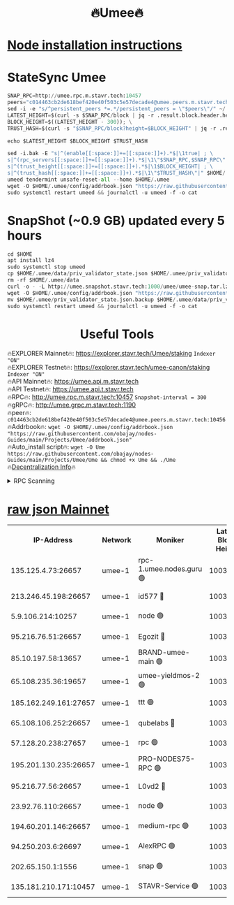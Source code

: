 <h1 align="center"> 🔥Umee🔥</h1>


[Node installation instructions](https://github.com/obajay/nodes-Guides/tree/main/Projects/Umee)
=
# StateSync Umee
```python
SNAP_RPC=http://umee.rpc.m.stavr.tech:10457
peers="c014463cb2de618bef420e40f503c5e57decade4@umee.peers.m.stavr.tech:10456"
sed -i -e "s/^persistent_peers *=.*/persistent_peers = \"$peers\"/" ~/.umee/config/config.toml
LATEST_HEIGHT=$(curl -s $SNAP_RPC/block | jq -r .result.block.header.height); \
BLOCK_HEIGHT=$((LATEST_HEIGHT - 300)); \
TRUST_HASH=$(curl -s "$SNAP_RPC/block?height=$BLOCK_HEIGHT" | jq -r .result.block_id.hash)

echo $LATEST_HEIGHT $BLOCK_HEIGHT $TRUST_HASH

sed -i.bak -E "s|^(enable[[:space:]]+=[[:space:]]+).*$|\1true| ; \
s|^(rpc_servers[[:space:]]+=[[:space:]]+).*$|\1\"$SNAP_RPC,$SNAP_RPC\"| ; \
s|^(trust_height[[:space:]]+=[[:space:]]+).*$|\1$BLOCK_HEIGHT| ; \
s|^(trust_hash[[:space:]]+=[[:space:]]+).*$|\1\"$TRUST_HASH\"|" $HOME/.umee/config/config.toml
umeed tendermint unsafe-reset-all --home $HOME/.umee
wget -O $HOME/.umee/config/addrbook.json "https://raw.githubusercontent.com/obajay/nodes-Guides/main/Projects/Umee/addrbook.json"
sudo systemctl restart umeed && journalctl -u umeed -f -o cat
```
# SnapShot (~0.9 GB) updated every 5 hours
```python
cd $HOME
apt install lz4
sudo systemctl stop umeed
cp $HOME/.umee/data/priv_validator_state.json $HOME/.umee/priv_validator_state.json.backup
rm -rf $HOME/.umee/data
curl -o - -L http://umee.snapshot.stavr.tech:1000/umee/umee-snap.tar.lz4 | lz4 -c -d - | tar -x -C $HOME/.umee --strip-components 2
wget -O $HOME/.umee/config/addrbook.json "https://raw.githubusercontent.com/obajay/nodes-Guides/main/Projects/Umee/addrbook.json"
mv $HOME/.umee/priv_validator_state.json.backup $HOME/.umee/data/priv_validator_state.json
sudo systemctl restart umeed && journalctl -u umeed -f -o cat
```
 <h1 align="center"> Useful Tools</h1>

🔥EXPLORER Mainnet🔥:      https://explorer.stavr.tech/Umee/staking             `Indexer "ON"` \
🔥EXPLORER Testnet🔥:        https://explorer.stavr.tech/umee-canon/staking      `Indexer "ON"` \
🔥API Mainnet🔥:                   https://umee.api.m.stavr.tech \
🔥API Testnet🔥:                     https://umee.api.t.stavr.tech \
🔥RPC🔥:                                   http://umee.rpc.m.stavr.tech:10457                     `Snapshot-interval = 300` \
🔥gRPC🔥:                              http://umee.grpc.m.stavr.tech:1190 \
🔥peer🔥:                     `c014463cb2de618bef420e40f503c5e57decade4@umee.peers.m.stavr.tech:10456` \
🔥Addrbook🔥:    ```wget -O $HOME/.umee/config/addrbook.json "https://raw.githubusercontent.com/obajay/nodes-Guides/main/Projects/Umee/addrbook.json"``` \
🔥Auto_install script🔥: ```wget -O Ume https://raw.githubusercontent.com/obajay/nodes-Guides/main/Projects/Umee/Ume && chmod +x Ume && ./Ume``` \
🔥[Decentralization Info](https://github.com/obajay/StateSync-snapshots/tree/main/Projects/Umee/Decentralization)🔥

<details>
<summary>RPC Scanning</summary>

<h2 align="center"> We scan nodes in real time every 4 hours. And we provide the final result of RPC endpoints.
We cannot influence the operation of these nodes in any way. </h2>


```python
If Voting Power is higher than 0 --> then the Node is a validator of the network and may be subject to attack and be a potential threat to the chain.
```
```python
We marked such validators with a red symbol
```

</details>

[raw json Mainnet](https://rpc-check.umeem.stavr.tech/umeem/rpc-umeem-result.json)
=



<table><tr><th>IP-Address</th><th>Network</th><th>Moniker</th><th>Latest Block Height</th><th>Earliest Block Height</th><th>Catching Up</th><th>Tx Index</th><th>Voting Power</th><th>Scan Time</th></tr><tr><td>135.125.4.73:26657</td><td>umee-1</td><td>rpc-1.umee.nodes.guru 🟢</td><td>10039188</td><td>5167386</td><td>False</td><td>on</td><td>0</td><td>2024-01-08T03:46:01.965244534UTC</td></tr><tr><td>213.246.45.198:26657</td><td>umee-1</td><td>id577 🔴</td><td>10039172</td><td>7100001</td><td>False</td><td>on</td><td>35105503</td><td>2024-01-08T03:44:28.475741232UTC</td></tr><tr><td>5.9.106.214:10257</td><td>umee-1</td><td>node 🟢</td><td>10039183</td><td>7942001</td><td>False</td><td>on</td><td>0</td><td>2024-01-08T03:45:31.562037469UTC</td></tr><tr><td>95.216.76.51:26657</td><td>umee-1</td><td>Egozit 🔴</td><td>10039188</td><td>8262001</td><td>False</td><td>off</td><td>38161995</td><td>2024-01-08T03:46:00.827475239UTC</td></tr><tr><td>85.10.197.58:13657</td><td>umee-1</td><td>BRAND-umee-main 🟢</td><td>10039174</td><td>8427832</td><td>False</td><td>on</td><td>0</td><td>2024-01-08T03:44:46.101160707UTC</td></tr><tr><td>65.108.235.36:19657</td><td>umee-1</td><td>umee-yieldmos-2 🟢</td><td>10039164</td><td>9575548</td><td>False</td><td>on</td><td>0</td><td>2024-01-08T03:43:40.932281218UTC</td></tr><tr><td>185.162.249.161:27657</td><td>umee-1</td><td>ttt 🟢</td><td>10039180</td><td>9733423</td><td>False</td><td>on</td><td>0</td><td>2024-01-08T03:45:13.581075645UTC</td></tr><tr><td>65.108.106.252:26657</td><td>umee-1</td><td>qubelabs 🔴</td><td>10039175</td><td>9761001</td><td>False</td><td>on</td><td>36641754</td><td>2024-01-08T03:44:46.493969400UTC</td></tr><tr><td>57.128.20.238:27657</td><td>umee-1</td><td>rpc 🟢</td><td>10039184</td><td>9880933</td><td>False</td><td>on</td><td>0</td><td>2024-01-08T03:45:39.990924676UTC</td></tr><tr><td>195.201.130.235:26657</td><td>umee-1</td><td>PRO-NODES75-RPC 🟢</td><td>10039180</td><td>9939180</td><td>False</td><td>on</td><td>0</td><td>2024-01-08T03:45:26.254083366UTC</td></tr><tr><td>95.216.77.56:26657</td><td>umee-1</td><td>L0vd2 🔴</td><td>10039191</td><td>9939191</td><td>False</td><td>off</td><td>37294466</td><td>2024-01-08T03:46:19.194767654UTC</td></tr><tr><td>23.92.76.110:26657</td><td>umee-1</td><td>node 🟢</td><td>10039195</td><td>9953901</td><td>False</td><td>on</td><td>0</td><td>2024-01-08T03:46:40.728076671UTC</td></tr><tr><td>194.60.201.146:26657</td><td>umee-1</td><td>medium-rpc 🟢</td><td>10039173</td><td>9984137</td><td>False</td><td>on</td><td>0</td><td>2024-01-08T03:44:37.030610309UTC</td></tr><tr><td>94.250.203.6:26697</td><td>umee-1</td><td>AlexRPC 🟢</td><td>10039173</td><td>9998001</td><td>False</td><td>on</td><td>0</td><td>2024-01-08T03:44:41.468372044UTC</td></tr><tr><td>202.65.150.1:1556</td><td>umee-1</td><td>snap 🟢</td><td>10039182</td><td>10036865</td><td>False</td><td>on</td><td>0</td><td>2024-01-08T03:45:27.179118582UTC</td></tr><tr><td>135.181.210.171:10457</td><td>umee-1</td><td>STAVR-Service 🟢</td><td>10039189</td><td>10037001</td><td>False</td><td>on</td><td>0</td><td>2024-01-08T03:46:08.545896625UTC</td></tr></table>
